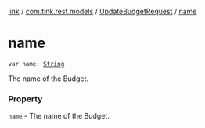 [link](../../index.md) / [com.tink.rest.models](../index.md) / [UpdateBudgetRequest](index.md) / [name](./name.md)

# name

`var name: `[`String`](https://kotlinlang.org/api/latest/jvm/stdlib/kotlin/-string/index.html)

The name of the Budget.

### Property

`name` - The name of the Budget.